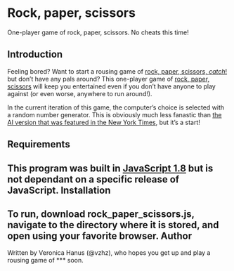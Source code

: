 # Rock, paper, scissors
One-player game of rock, paper, scissors.  No cheats this time! 

Introduction
------------------
Feeling bored?  Want to start a rousing game of [rock, paper, scissors, *catch*!](http://www.teachingideas.co.uk/pe/rockpaperscissorscatch.htm) but don’t have any pals around?  This one-player game of [rock, paper, scissors](https://en.wikipedia.org/wiki/Rock-paper-scissors) will keep you entertained even if you don’t have anyone to play against (or even worse, anywhere to run around!).

In the current iteration of this game, the computer’s choice is selected with a random number generator.  This is obviously much less fanastic than [the AI version that was featured in the New York Times](http://www.nytimes.com/interactive/science/rock-paper-scissors.html?_r=0), but it’s a start!

Requirements
--------------------
This program was built in [JavaScript 1.8](https://en.wikipedia.org/wiki/JavaScript) but is not dependant on a specific release of JavaScript.
Installation
---------------
To run, download rock_paper_scissors.js, navigate to the directory where it is stored,  and open using your favorite browser.
Author
----------
Written by Veronica Hanus (@vzhz), who hopes you get up and play a rousing game of *** soon.
